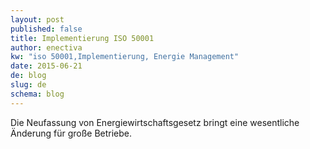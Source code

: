 ```yaml
---
layout: post
published: false
title: Implementierung ISO 50001
author: enectiva
kw: "iso 50001,Implementierung, Energie Management"
date: 2015-06-21
de: blog
slug: de
schema: blog
---
```


Die Neufassung von Energiewirtschaftsgesetz bringt eine wesentliche Änderung für große Betriebe.
